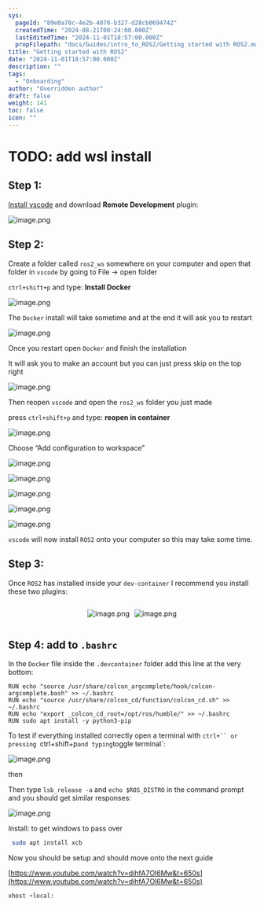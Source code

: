 ```yaml
---
sys:
  pageId: "89e0a78c-4e2b-4070-b327-d28cb0694742"
  createdTime: "2024-08-21T00:24:00.000Z"
  lastEditedTime: "2024-11-01T18:57:00.000Z"
  propFilepath: "docs/Guides/intro_to_ROS2/Getting started with ROS2.md"
title: "Getting started with ROS2"
date: "2024-11-01T18:57:00.000Z"
description: ""
tags:
  - "Onboarding"
author: "Overridden author"
draft: false
weight: 141
toc: false
icon: ""
---
```


# TODO: add wsl install

## Step 1:

[Install vscode](https://code.visualstudio.com/download) and download **Remote Development** plugin:

![image.png](https://prod-files-secure.s3.us-west-2.amazonaws.com/d518164a-d88e-44d1-a4ee-3adb3bd8bce0/efb52993-1881-4a40-b95e-6f020334f022/image.png?X-Amz-Algorithm=AWS4-HMAC-SHA256&X-Amz-Content-Sha256=UNSIGNED-PAYLOAD&X-Amz-Credential=ASIAZI2LB4663J3LFQEJ%2F20250324%2Fus-west-2%2Fs3%2Faws4_request&X-Amz-Date=20250324T100929Z&X-Amz-Expires=3600&X-Amz-Security-Token=IQoJb3JpZ2luX2VjEJH%2F%2F%2F%2F%2F%2F%2F%2F%2F%2FwEaCXVzLXdlc3QtMiJHMEUCIQC8y527jy0%2BauePZutqwt%2BJKnAHg5HUhNnQeP8%2B5QOnAQIgXdIgy7z0v%2Bp1FrBPLzdE62Xb3Q5ZUJc860HaaOAR5y8qiAQI6v%2F%2F%2F%2F%2F%2F%2F%2F%2F%2FARAAGgw2Mzc0MjMxODM4MDUiDDu1G%2B1TpvZZzoI8yircAxYc2OFP4aNkHo3Mnyg4mXYtXFhI%2BflXCpM2TfYy06L1ZQ826WQ6gMscwvKAY%2BPRQG3ZHD8l9eALpbP0fuilIItJ3bYJJkcrvvnL%2BZLInWhYa%2FIigC2JCtPUAmbbcZ2PMHJ5J0Cgl8V0la6OFbre6MlpQaZsae3AngzbPmOqM%2FBQ1hrr1IS1VWw2IQ7NR7cNVd36x2vKVw0c06o5nthfhPYd2XfS2lTmBlJ5TAbthyoxHl%2BVuBw57VaLfhECQD4GbTm%2B7CxDn%2BrLHvl5wftPzs%2BBIMMX%2FLBNSZPxbKG%2BB1lDsqYR9FI9mBGtKjQOWmCISDw2VLoVf4l%2Fv%2FkfZJ80NlQrvrrB7Kt9l39ifLnBRnRMTmluwKb2MMyaYI0T3BuBTaZ%2F2XkLqVVP4CZixsOE6FpwfksPezNED4xcwe1KiGfO1usvSMgke06AfZ2KyHzM96MhA1ngbJYyW1vwPqulwZralBwJacO1K%2BV90wU7%2FoOcEmrcKbhiBltRPU3yPf5I0aH00yFHs2rff2HEyypek2POP49HU0%2FZoVSsoG8SOFLZnaN0zjXn8de%2FyWYDSyzr8fk%2BoJetp8cwck7EtyIWdB83zr%2Bmd6Fv0OBn6KgICpp2iYnZgHJIYXE1yLmBMKnEhL8GOqUBxt5dA93CnzPe6xi7gRrdR8OBdzlQrs8rw6gsFY8sGW7NNdloJnDBxp4g3MVspkAway2mvszbUVkqaxy8%2BmvmreaeTr8o508Alo7Zcy63ADI3ln9tGRawEsN9xnUzyJeAE3LOL2SwyBKy3hWwp%2FJh7lQ4p8QH4CICZFgFX6SvKuJEEB7GNblXS9%2FV7aaxk4hLeMk9LePIbV3%2BK9DKVdTrCPmQBHRn&X-Amz-Signature=29306cf7dc79bcc412ff278d3fdcc0cb6c7ba976286807b7ab3fba1869d74981&X-Amz-SignedHeaders=host&x-id=GetObject)

## Step 2:

Create a folder called `ros2_ws` somewhere on your computer and open that folder in `vscode` by going to File → open folder 

`ctrl+shift+p` and type: **Install Docker**

![image.png](https://prod-files-secure.s3.us-west-2.amazonaws.com/d518164a-d88e-44d1-a4ee-3adb3bd8bce0/2269dc0e-1cd5-47ff-bceb-c04ad9b2eab0/image.png?X-Amz-Algorithm=AWS4-HMAC-SHA256&X-Amz-Content-Sha256=UNSIGNED-PAYLOAD&X-Amz-Credential=ASIAZI2LB4663J3LFQEJ%2F20250324%2Fus-west-2%2Fs3%2Faws4_request&X-Amz-Date=20250324T100929Z&X-Amz-Expires=3600&X-Amz-Security-Token=IQoJb3JpZ2luX2VjEJH%2F%2F%2F%2F%2F%2F%2F%2F%2F%2FwEaCXVzLXdlc3QtMiJHMEUCIQC8y527jy0%2BauePZutqwt%2BJKnAHg5HUhNnQeP8%2B5QOnAQIgXdIgy7z0v%2Bp1FrBPLzdE62Xb3Q5ZUJc860HaaOAR5y8qiAQI6v%2F%2F%2F%2F%2F%2F%2F%2F%2F%2FARAAGgw2Mzc0MjMxODM4MDUiDDu1G%2B1TpvZZzoI8yircAxYc2OFP4aNkHo3Mnyg4mXYtXFhI%2BflXCpM2TfYy06L1ZQ826WQ6gMscwvKAY%2BPRQG3ZHD8l9eALpbP0fuilIItJ3bYJJkcrvvnL%2BZLInWhYa%2FIigC2JCtPUAmbbcZ2PMHJ5J0Cgl8V0la6OFbre6MlpQaZsae3AngzbPmOqM%2FBQ1hrr1IS1VWw2IQ7NR7cNVd36x2vKVw0c06o5nthfhPYd2XfS2lTmBlJ5TAbthyoxHl%2BVuBw57VaLfhECQD4GbTm%2B7CxDn%2BrLHvl5wftPzs%2BBIMMX%2FLBNSZPxbKG%2BB1lDsqYR9FI9mBGtKjQOWmCISDw2VLoVf4l%2Fv%2FkfZJ80NlQrvrrB7Kt9l39ifLnBRnRMTmluwKb2MMyaYI0T3BuBTaZ%2F2XkLqVVP4CZixsOE6FpwfksPezNED4xcwe1KiGfO1usvSMgke06AfZ2KyHzM96MhA1ngbJYyW1vwPqulwZralBwJacO1K%2BV90wU7%2FoOcEmrcKbhiBltRPU3yPf5I0aH00yFHs2rff2HEyypek2POP49HU0%2FZoVSsoG8SOFLZnaN0zjXn8de%2FyWYDSyzr8fk%2BoJetp8cwck7EtyIWdB83zr%2Bmd6Fv0OBn6KgICpp2iYnZgHJIYXE1yLmBMKnEhL8GOqUBxt5dA93CnzPe6xi7gRrdR8OBdzlQrs8rw6gsFY8sGW7NNdloJnDBxp4g3MVspkAway2mvszbUVkqaxy8%2BmvmreaeTr8o508Alo7Zcy63ADI3ln9tGRawEsN9xnUzyJeAE3LOL2SwyBKy3hWwp%2FJh7lQ4p8QH4CICZFgFX6SvKuJEEB7GNblXS9%2FV7aaxk4hLeMk9LePIbV3%2BK9DKVdTrCPmQBHRn&X-Amz-Signature=ac7a2bbb66fcb6a689b19c67633dfdbba1cfaad9bd34060343168c9b0eecedf9&X-Amz-SignedHeaders=host&x-id=GetObject)

The `Docker` install will take sometime and at the end it will ask you to restart

![image.png](https://prod-files-secure.s3.us-west-2.amazonaws.com/d518164a-d88e-44d1-a4ee-3adb3bd8bce0/ed233f78-be33-4b1f-b89c-9c346c0e961e/image.png?X-Amz-Algorithm=AWS4-HMAC-SHA256&X-Amz-Content-Sha256=UNSIGNED-PAYLOAD&X-Amz-Credential=ASIAZI2LB4663J3LFQEJ%2F20250324%2Fus-west-2%2Fs3%2Faws4_request&X-Amz-Date=20250324T100929Z&X-Amz-Expires=3600&X-Amz-Security-Token=IQoJb3JpZ2luX2VjEJH%2F%2F%2F%2F%2F%2F%2F%2F%2F%2FwEaCXVzLXdlc3QtMiJHMEUCIQC8y527jy0%2BauePZutqwt%2BJKnAHg5HUhNnQeP8%2B5QOnAQIgXdIgy7z0v%2Bp1FrBPLzdE62Xb3Q5ZUJc860HaaOAR5y8qiAQI6v%2F%2F%2F%2F%2F%2F%2F%2F%2F%2FARAAGgw2Mzc0MjMxODM4MDUiDDu1G%2B1TpvZZzoI8yircAxYc2OFP4aNkHo3Mnyg4mXYtXFhI%2BflXCpM2TfYy06L1ZQ826WQ6gMscwvKAY%2BPRQG3ZHD8l9eALpbP0fuilIItJ3bYJJkcrvvnL%2BZLInWhYa%2FIigC2JCtPUAmbbcZ2PMHJ5J0Cgl8V0la6OFbre6MlpQaZsae3AngzbPmOqM%2FBQ1hrr1IS1VWw2IQ7NR7cNVd36x2vKVw0c06o5nthfhPYd2XfS2lTmBlJ5TAbthyoxHl%2BVuBw57VaLfhECQD4GbTm%2B7CxDn%2BrLHvl5wftPzs%2BBIMMX%2FLBNSZPxbKG%2BB1lDsqYR9FI9mBGtKjQOWmCISDw2VLoVf4l%2Fv%2FkfZJ80NlQrvrrB7Kt9l39ifLnBRnRMTmluwKb2MMyaYI0T3BuBTaZ%2F2XkLqVVP4CZixsOE6FpwfksPezNED4xcwe1KiGfO1usvSMgke06AfZ2KyHzM96MhA1ngbJYyW1vwPqulwZralBwJacO1K%2BV90wU7%2FoOcEmrcKbhiBltRPU3yPf5I0aH00yFHs2rff2HEyypek2POP49HU0%2FZoVSsoG8SOFLZnaN0zjXn8de%2FyWYDSyzr8fk%2BoJetp8cwck7EtyIWdB83zr%2Bmd6Fv0OBn6KgICpp2iYnZgHJIYXE1yLmBMKnEhL8GOqUBxt5dA93CnzPe6xi7gRrdR8OBdzlQrs8rw6gsFY8sGW7NNdloJnDBxp4g3MVspkAway2mvszbUVkqaxy8%2BmvmreaeTr8o508Alo7Zcy63ADI3ln9tGRawEsN9xnUzyJeAE3LOL2SwyBKy3hWwp%2FJh7lQ4p8QH4CICZFgFX6SvKuJEEB7GNblXS9%2FV7aaxk4hLeMk9LePIbV3%2BK9DKVdTrCPmQBHRn&X-Amz-Signature=580f2d2544ab4ca8d1076d16acbcb0982862c5c0a2d64280831274e7f23946ca&X-Amz-SignedHeaders=host&x-id=GetObject)

Once you restart open `Docker` and finish the installation

It will ask you to make an account but you can just press skip on the top right

![image.png](https://prod-files-secure.s3.us-west-2.amazonaws.com/d518164a-d88e-44d1-a4ee-3adb3bd8bce0/21010ad9-1659-4fd9-9f59-9932a09b2a3d/image.png?X-Amz-Algorithm=AWS4-HMAC-SHA256&X-Amz-Content-Sha256=UNSIGNED-PAYLOAD&X-Amz-Credential=ASIAZI2LB4663J3LFQEJ%2F20250324%2Fus-west-2%2Fs3%2Faws4_request&X-Amz-Date=20250324T100929Z&X-Amz-Expires=3600&X-Amz-Security-Token=IQoJb3JpZ2luX2VjEJH%2F%2F%2F%2F%2F%2F%2F%2F%2F%2FwEaCXVzLXdlc3QtMiJHMEUCIQC8y527jy0%2BauePZutqwt%2BJKnAHg5HUhNnQeP8%2B5QOnAQIgXdIgy7z0v%2Bp1FrBPLzdE62Xb3Q5ZUJc860HaaOAR5y8qiAQI6v%2F%2F%2F%2F%2F%2F%2F%2F%2F%2FARAAGgw2Mzc0MjMxODM4MDUiDDu1G%2B1TpvZZzoI8yircAxYc2OFP4aNkHo3Mnyg4mXYtXFhI%2BflXCpM2TfYy06L1ZQ826WQ6gMscwvKAY%2BPRQG3ZHD8l9eALpbP0fuilIItJ3bYJJkcrvvnL%2BZLInWhYa%2FIigC2JCtPUAmbbcZ2PMHJ5J0Cgl8V0la6OFbre6MlpQaZsae3AngzbPmOqM%2FBQ1hrr1IS1VWw2IQ7NR7cNVd36x2vKVw0c06o5nthfhPYd2XfS2lTmBlJ5TAbthyoxHl%2BVuBw57VaLfhECQD4GbTm%2B7CxDn%2BrLHvl5wftPzs%2BBIMMX%2FLBNSZPxbKG%2BB1lDsqYR9FI9mBGtKjQOWmCISDw2VLoVf4l%2Fv%2FkfZJ80NlQrvrrB7Kt9l39ifLnBRnRMTmluwKb2MMyaYI0T3BuBTaZ%2F2XkLqVVP4CZixsOE6FpwfksPezNED4xcwe1KiGfO1usvSMgke06AfZ2KyHzM96MhA1ngbJYyW1vwPqulwZralBwJacO1K%2BV90wU7%2FoOcEmrcKbhiBltRPU3yPf5I0aH00yFHs2rff2HEyypek2POP49HU0%2FZoVSsoG8SOFLZnaN0zjXn8de%2FyWYDSyzr8fk%2BoJetp8cwck7EtyIWdB83zr%2Bmd6Fv0OBn6KgICpp2iYnZgHJIYXE1yLmBMKnEhL8GOqUBxt5dA93CnzPe6xi7gRrdR8OBdzlQrs8rw6gsFY8sGW7NNdloJnDBxp4g3MVspkAway2mvszbUVkqaxy8%2BmvmreaeTr8o508Alo7Zcy63ADI3ln9tGRawEsN9xnUzyJeAE3LOL2SwyBKy3hWwp%2FJh7lQ4p8QH4CICZFgFX6SvKuJEEB7GNblXS9%2FV7aaxk4hLeMk9LePIbV3%2BK9DKVdTrCPmQBHRn&X-Amz-Signature=1068d612d0ef442656ca181eb120183469a785f37f766f4792589f6a7b784bc4&X-Amz-SignedHeaders=host&x-id=GetObject)

Then reopen `vscode` and open the `ros2_ws` folder you just made

press `ctrl+shift+p` and type: **reopen in container**

![image.png](https://prod-files-secure.s3.us-west-2.amazonaws.com/d518164a-d88e-44d1-a4ee-3adb3bd8bce0/4e93b8c2-41ad-488c-8095-c74205196118/image.png?X-Amz-Algorithm=AWS4-HMAC-SHA256&X-Amz-Content-Sha256=UNSIGNED-PAYLOAD&X-Amz-Credential=ASIAZI2LB4663J3LFQEJ%2F20250324%2Fus-west-2%2Fs3%2Faws4_request&X-Amz-Date=20250324T100929Z&X-Amz-Expires=3600&X-Amz-Security-Token=IQoJb3JpZ2luX2VjEJH%2F%2F%2F%2F%2F%2F%2F%2F%2F%2FwEaCXVzLXdlc3QtMiJHMEUCIQC8y527jy0%2BauePZutqwt%2BJKnAHg5HUhNnQeP8%2B5QOnAQIgXdIgy7z0v%2Bp1FrBPLzdE62Xb3Q5ZUJc860HaaOAR5y8qiAQI6v%2F%2F%2F%2F%2F%2F%2F%2F%2F%2FARAAGgw2Mzc0MjMxODM4MDUiDDu1G%2B1TpvZZzoI8yircAxYc2OFP4aNkHo3Mnyg4mXYtXFhI%2BflXCpM2TfYy06L1ZQ826WQ6gMscwvKAY%2BPRQG3ZHD8l9eALpbP0fuilIItJ3bYJJkcrvvnL%2BZLInWhYa%2FIigC2JCtPUAmbbcZ2PMHJ5J0Cgl8V0la6OFbre6MlpQaZsae3AngzbPmOqM%2FBQ1hrr1IS1VWw2IQ7NR7cNVd36x2vKVw0c06o5nthfhPYd2XfS2lTmBlJ5TAbthyoxHl%2BVuBw57VaLfhECQD4GbTm%2B7CxDn%2BrLHvl5wftPzs%2BBIMMX%2FLBNSZPxbKG%2BB1lDsqYR9FI9mBGtKjQOWmCISDw2VLoVf4l%2Fv%2FkfZJ80NlQrvrrB7Kt9l39ifLnBRnRMTmluwKb2MMyaYI0T3BuBTaZ%2F2XkLqVVP4CZixsOE6FpwfksPezNED4xcwe1KiGfO1usvSMgke06AfZ2KyHzM96MhA1ngbJYyW1vwPqulwZralBwJacO1K%2BV90wU7%2FoOcEmrcKbhiBltRPU3yPf5I0aH00yFHs2rff2HEyypek2POP49HU0%2FZoVSsoG8SOFLZnaN0zjXn8de%2FyWYDSyzr8fk%2BoJetp8cwck7EtyIWdB83zr%2Bmd6Fv0OBn6KgICpp2iYnZgHJIYXE1yLmBMKnEhL8GOqUBxt5dA93CnzPe6xi7gRrdR8OBdzlQrs8rw6gsFY8sGW7NNdloJnDBxp4g3MVspkAway2mvszbUVkqaxy8%2BmvmreaeTr8o508Alo7Zcy63ADI3ln9tGRawEsN9xnUzyJeAE3LOL2SwyBKy3hWwp%2FJh7lQ4p8QH4CICZFgFX6SvKuJEEB7GNblXS9%2FV7aaxk4hLeMk9LePIbV3%2BK9DKVdTrCPmQBHRn&X-Amz-Signature=7a24ea559b742e3597e2ff0768f7578e2a1e8564bd123907bd0ed1650c6f69aa&X-Amz-SignedHeaders=host&x-id=GetObject)

Choose “Add configuration to workspace”

![image.png](https://prod-files-secure.s3.us-west-2.amazonaws.com/d518164a-d88e-44d1-a4ee-3adb3bd8bce0/9560b282-5060-4989-ba37-97e7b2c22476/image.png?X-Amz-Algorithm=AWS4-HMAC-SHA256&X-Amz-Content-Sha256=UNSIGNED-PAYLOAD&X-Amz-Credential=ASIAZI2LB4663J3LFQEJ%2F20250324%2Fus-west-2%2Fs3%2Faws4_request&X-Amz-Date=20250324T100929Z&X-Amz-Expires=3600&X-Amz-Security-Token=IQoJb3JpZ2luX2VjEJH%2F%2F%2F%2F%2F%2F%2F%2F%2F%2FwEaCXVzLXdlc3QtMiJHMEUCIQC8y527jy0%2BauePZutqwt%2BJKnAHg5HUhNnQeP8%2B5QOnAQIgXdIgy7z0v%2Bp1FrBPLzdE62Xb3Q5ZUJc860HaaOAR5y8qiAQI6v%2F%2F%2F%2F%2F%2F%2F%2F%2F%2FARAAGgw2Mzc0MjMxODM4MDUiDDu1G%2B1TpvZZzoI8yircAxYc2OFP4aNkHo3Mnyg4mXYtXFhI%2BflXCpM2TfYy06L1ZQ826WQ6gMscwvKAY%2BPRQG3ZHD8l9eALpbP0fuilIItJ3bYJJkcrvvnL%2BZLInWhYa%2FIigC2JCtPUAmbbcZ2PMHJ5J0Cgl8V0la6OFbre6MlpQaZsae3AngzbPmOqM%2FBQ1hrr1IS1VWw2IQ7NR7cNVd36x2vKVw0c06o5nthfhPYd2XfS2lTmBlJ5TAbthyoxHl%2BVuBw57VaLfhECQD4GbTm%2B7CxDn%2BrLHvl5wftPzs%2BBIMMX%2FLBNSZPxbKG%2BB1lDsqYR9FI9mBGtKjQOWmCISDw2VLoVf4l%2Fv%2FkfZJ80NlQrvrrB7Kt9l39ifLnBRnRMTmluwKb2MMyaYI0T3BuBTaZ%2F2XkLqVVP4CZixsOE6FpwfksPezNED4xcwe1KiGfO1usvSMgke06AfZ2KyHzM96MhA1ngbJYyW1vwPqulwZralBwJacO1K%2BV90wU7%2FoOcEmrcKbhiBltRPU3yPf5I0aH00yFHs2rff2HEyypek2POP49HU0%2FZoVSsoG8SOFLZnaN0zjXn8de%2FyWYDSyzr8fk%2BoJetp8cwck7EtyIWdB83zr%2Bmd6Fv0OBn6KgICpp2iYnZgHJIYXE1yLmBMKnEhL8GOqUBxt5dA93CnzPe6xi7gRrdR8OBdzlQrs8rw6gsFY8sGW7NNdloJnDBxp4g3MVspkAway2mvszbUVkqaxy8%2BmvmreaeTr8o508Alo7Zcy63ADI3ln9tGRawEsN9xnUzyJeAE3LOL2SwyBKy3hWwp%2FJh7lQ4p8QH4CICZFgFX6SvKuJEEB7GNblXS9%2FV7aaxk4hLeMk9LePIbV3%2BK9DKVdTrCPmQBHRn&X-Amz-Signature=e4bb0b11baecc8feb30c723d8d7cf7c4f6487a0df86b1eff92e77ff6909a65e8&X-Amz-SignedHeaders=host&x-id=GetObject)

![image.png](https://prod-files-secure.s3.us-west-2.amazonaws.com/d518164a-d88e-44d1-a4ee-3adb3bd8bce0/2ee63f81-886b-48e8-a553-dc6e5eac99e4/image.png?X-Amz-Algorithm=AWS4-HMAC-SHA256&X-Amz-Content-Sha256=UNSIGNED-PAYLOAD&X-Amz-Credential=ASIAZI2LB4663J3LFQEJ%2F20250324%2Fus-west-2%2Fs3%2Faws4_request&X-Amz-Date=20250324T100929Z&X-Amz-Expires=3600&X-Amz-Security-Token=IQoJb3JpZ2luX2VjEJH%2F%2F%2F%2F%2F%2F%2F%2F%2F%2FwEaCXVzLXdlc3QtMiJHMEUCIQC8y527jy0%2BauePZutqwt%2BJKnAHg5HUhNnQeP8%2B5QOnAQIgXdIgy7z0v%2Bp1FrBPLzdE62Xb3Q5ZUJc860HaaOAR5y8qiAQI6v%2F%2F%2F%2F%2F%2F%2F%2F%2F%2FARAAGgw2Mzc0MjMxODM4MDUiDDu1G%2B1TpvZZzoI8yircAxYc2OFP4aNkHo3Mnyg4mXYtXFhI%2BflXCpM2TfYy06L1ZQ826WQ6gMscwvKAY%2BPRQG3ZHD8l9eALpbP0fuilIItJ3bYJJkcrvvnL%2BZLInWhYa%2FIigC2JCtPUAmbbcZ2PMHJ5J0Cgl8V0la6OFbre6MlpQaZsae3AngzbPmOqM%2FBQ1hrr1IS1VWw2IQ7NR7cNVd36x2vKVw0c06o5nthfhPYd2XfS2lTmBlJ5TAbthyoxHl%2BVuBw57VaLfhECQD4GbTm%2B7CxDn%2BrLHvl5wftPzs%2BBIMMX%2FLBNSZPxbKG%2BB1lDsqYR9FI9mBGtKjQOWmCISDw2VLoVf4l%2Fv%2FkfZJ80NlQrvrrB7Kt9l39ifLnBRnRMTmluwKb2MMyaYI0T3BuBTaZ%2F2XkLqVVP4CZixsOE6FpwfksPezNED4xcwe1KiGfO1usvSMgke06AfZ2KyHzM96MhA1ngbJYyW1vwPqulwZralBwJacO1K%2BV90wU7%2FoOcEmrcKbhiBltRPU3yPf5I0aH00yFHs2rff2HEyypek2POP49HU0%2FZoVSsoG8SOFLZnaN0zjXn8de%2FyWYDSyzr8fk%2BoJetp8cwck7EtyIWdB83zr%2Bmd6Fv0OBn6KgICpp2iYnZgHJIYXE1yLmBMKnEhL8GOqUBxt5dA93CnzPe6xi7gRrdR8OBdzlQrs8rw6gsFY8sGW7NNdloJnDBxp4g3MVspkAway2mvszbUVkqaxy8%2BmvmreaeTr8o508Alo7Zcy63ADI3ln9tGRawEsN9xnUzyJeAE3LOL2SwyBKy3hWwp%2FJh7lQ4p8QH4CICZFgFX6SvKuJEEB7GNblXS9%2FV7aaxk4hLeMk9LePIbV3%2BK9DKVdTrCPmQBHRn&X-Amz-Signature=8953bb5b7e99ee5040a29e9ff48295889accd30219c1442fb08efd90cb340a00&X-Amz-SignedHeaders=host&x-id=GetObject)

![image.png](https://prod-files-secure.s3.us-west-2.amazonaws.com/d518164a-d88e-44d1-a4ee-3adb3bd8bce0/ae1580b2-b048-407e-aed9-b584224a7a04/image.png?X-Amz-Algorithm=AWS4-HMAC-SHA256&X-Amz-Content-Sha256=UNSIGNED-PAYLOAD&X-Amz-Credential=ASIAZI2LB4663J3LFQEJ%2F20250324%2Fus-west-2%2Fs3%2Faws4_request&X-Amz-Date=20250324T100929Z&X-Amz-Expires=3600&X-Amz-Security-Token=IQoJb3JpZ2luX2VjEJH%2F%2F%2F%2F%2F%2F%2F%2F%2F%2FwEaCXVzLXdlc3QtMiJHMEUCIQC8y527jy0%2BauePZutqwt%2BJKnAHg5HUhNnQeP8%2B5QOnAQIgXdIgy7z0v%2Bp1FrBPLzdE62Xb3Q5ZUJc860HaaOAR5y8qiAQI6v%2F%2F%2F%2F%2F%2F%2F%2F%2F%2FARAAGgw2Mzc0MjMxODM4MDUiDDu1G%2B1TpvZZzoI8yircAxYc2OFP4aNkHo3Mnyg4mXYtXFhI%2BflXCpM2TfYy06L1ZQ826WQ6gMscwvKAY%2BPRQG3ZHD8l9eALpbP0fuilIItJ3bYJJkcrvvnL%2BZLInWhYa%2FIigC2JCtPUAmbbcZ2PMHJ5J0Cgl8V0la6OFbre6MlpQaZsae3AngzbPmOqM%2FBQ1hrr1IS1VWw2IQ7NR7cNVd36x2vKVw0c06o5nthfhPYd2XfS2lTmBlJ5TAbthyoxHl%2BVuBw57VaLfhECQD4GbTm%2B7CxDn%2BrLHvl5wftPzs%2BBIMMX%2FLBNSZPxbKG%2BB1lDsqYR9FI9mBGtKjQOWmCISDw2VLoVf4l%2Fv%2FkfZJ80NlQrvrrB7Kt9l39ifLnBRnRMTmluwKb2MMyaYI0T3BuBTaZ%2F2XkLqVVP4CZixsOE6FpwfksPezNED4xcwe1KiGfO1usvSMgke06AfZ2KyHzM96MhA1ngbJYyW1vwPqulwZralBwJacO1K%2BV90wU7%2FoOcEmrcKbhiBltRPU3yPf5I0aH00yFHs2rff2HEyypek2POP49HU0%2FZoVSsoG8SOFLZnaN0zjXn8de%2FyWYDSyzr8fk%2BoJetp8cwck7EtyIWdB83zr%2Bmd6Fv0OBn6KgICpp2iYnZgHJIYXE1yLmBMKnEhL8GOqUBxt5dA93CnzPe6xi7gRrdR8OBdzlQrs8rw6gsFY8sGW7NNdloJnDBxp4g3MVspkAway2mvszbUVkqaxy8%2BmvmreaeTr8o508Alo7Zcy63ADI3ln9tGRawEsN9xnUzyJeAE3LOL2SwyBKy3hWwp%2FJh7lQ4p8QH4CICZFgFX6SvKuJEEB7GNblXS9%2FV7aaxk4hLeMk9LePIbV3%2BK9DKVdTrCPmQBHRn&X-Amz-Signature=c680ddf55c0027a088ae8a8373b0a00eb481b066a7b7b1729f8d973ffa0b267d&X-Amz-SignedHeaders=host&x-id=GetObject)

![image.png](https://prod-files-secure.s3.us-west-2.amazonaws.com/d518164a-d88e-44d1-a4ee-3adb3bd8bce0/53255b28-f75e-430f-b9e3-c0ac8577e42b/image.png?X-Amz-Algorithm=AWS4-HMAC-SHA256&X-Amz-Content-Sha256=UNSIGNED-PAYLOAD&X-Amz-Credential=ASIAZI2LB4663J3LFQEJ%2F20250324%2Fus-west-2%2Fs3%2Faws4_request&X-Amz-Date=20250324T100929Z&X-Amz-Expires=3600&X-Amz-Security-Token=IQoJb3JpZ2luX2VjEJH%2F%2F%2F%2F%2F%2F%2F%2F%2F%2FwEaCXVzLXdlc3QtMiJHMEUCIQC8y527jy0%2BauePZutqwt%2BJKnAHg5HUhNnQeP8%2B5QOnAQIgXdIgy7z0v%2Bp1FrBPLzdE62Xb3Q5ZUJc860HaaOAR5y8qiAQI6v%2F%2F%2F%2F%2F%2F%2F%2F%2F%2FARAAGgw2Mzc0MjMxODM4MDUiDDu1G%2B1TpvZZzoI8yircAxYc2OFP4aNkHo3Mnyg4mXYtXFhI%2BflXCpM2TfYy06L1ZQ826WQ6gMscwvKAY%2BPRQG3ZHD8l9eALpbP0fuilIItJ3bYJJkcrvvnL%2BZLInWhYa%2FIigC2JCtPUAmbbcZ2PMHJ5J0Cgl8V0la6OFbre6MlpQaZsae3AngzbPmOqM%2FBQ1hrr1IS1VWw2IQ7NR7cNVd36x2vKVw0c06o5nthfhPYd2XfS2lTmBlJ5TAbthyoxHl%2BVuBw57VaLfhECQD4GbTm%2B7CxDn%2BrLHvl5wftPzs%2BBIMMX%2FLBNSZPxbKG%2BB1lDsqYR9FI9mBGtKjQOWmCISDw2VLoVf4l%2Fv%2FkfZJ80NlQrvrrB7Kt9l39ifLnBRnRMTmluwKb2MMyaYI0T3BuBTaZ%2F2XkLqVVP4CZixsOE6FpwfksPezNED4xcwe1KiGfO1usvSMgke06AfZ2KyHzM96MhA1ngbJYyW1vwPqulwZralBwJacO1K%2BV90wU7%2FoOcEmrcKbhiBltRPU3yPf5I0aH00yFHs2rff2HEyypek2POP49HU0%2FZoVSsoG8SOFLZnaN0zjXn8de%2FyWYDSyzr8fk%2BoJetp8cwck7EtyIWdB83zr%2Bmd6Fv0OBn6KgICpp2iYnZgHJIYXE1yLmBMKnEhL8GOqUBxt5dA93CnzPe6xi7gRrdR8OBdzlQrs8rw6gsFY8sGW7NNdloJnDBxp4g3MVspkAway2mvszbUVkqaxy8%2BmvmreaeTr8o508Alo7Zcy63ADI3ln9tGRawEsN9xnUzyJeAE3LOL2SwyBKy3hWwp%2FJh7lQ4p8QH4CICZFgFX6SvKuJEEB7GNblXS9%2FV7aaxk4hLeMk9LePIbV3%2BK9DKVdTrCPmQBHRn&X-Amz-Signature=4ce351aa7f824026999c86441cae80298b024e65bcce6c5448d5d93b544c529e&X-Amz-SignedHeaders=host&x-id=GetObject)

![image.png](https://prod-files-secure.s3.us-west-2.amazonaws.com/d518164a-d88e-44d1-a4ee-3adb3bd8bce0/7c562767-5af9-4ffb-97d1-327bcdf4ee00/image.png?X-Amz-Algorithm=AWS4-HMAC-SHA256&X-Amz-Content-Sha256=UNSIGNED-PAYLOAD&X-Amz-Credential=ASIAZI2LB4663J3LFQEJ%2F20250324%2Fus-west-2%2Fs3%2Faws4_request&X-Amz-Date=20250324T100929Z&X-Amz-Expires=3600&X-Amz-Security-Token=IQoJb3JpZ2luX2VjEJH%2F%2F%2F%2F%2F%2F%2F%2F%2F%2FwEaCXVzLXdlc3QtMiJHMEUCIQC8y527jy0%2BauePZutqwt%2BJKnAHg5HUhNnQeP8%2B5QOnAQIgXdIgy7z0v%2Bp1FrBPLzdE62Xb3Q5ZUJc860HaaOAR5y8qiAQI6v%2F%2F%2F%2F%2F%2F%2F%2F%2F%2FARAAGgw2Mzc0MjMxODM4MDUiDDu1G%2B1TpvZZzoI8yircAxYc2OFP4aNkHo3Mnyg4mXYtXFhI%2BflXCpM2TfYy06L1ZQ826WQ6gMscwvKAY%2BPRQG3ZHD8l9eALpbP0fuilIItJ3bYJJkcrvvnL%2BZLInWhYa%2FIigC2JCtPUAmbbcZ2PMHJ5J0Cgl8V0la6OFbre6MlpQaZsae3AngzbPmOqM%2FBQ1hrr1IS1VWw2IQ7NR7cNVd36x2vKVw0c06o5nthfhPYd2XfS2lTmBlJ5TAbthyoxHl%2BVuBw57VaLfhECQD4GbTm%2B7CxDn%2BrLHvl5wftPzs%2BBIMMX%2FLBNSZPxbKG%2BB1lDsqYR9FI9mBGtKjQOWmCISDw2VLoVf4l%2Fv%2FkfZJ80NlQrvrrB7Kt9l39ifLnBRnRMTmluwKb2MMyaYI0T3BuBTaZ%2F2XkLqVVP4CZixsOE6FpwfksPezNED4xcwe1KiGfO1usvSMgke06AfZ2KyHzM96MhA1ngbJYyW1vwPqulwZralBwJacO1K%2BV90wU7%2FoOcEmrcKbhiBltRPU3yPf5I0aH00yFHs2rff2HEyypek2POP49HU0%2FZoVSsoG8SOFLZnaN0zjXn8de%2FyWYDSyzr8fk%2BoJetp8cwck7EtyIWdB83zr%2Bmd6Fv0OBn6KgICpp2iYnZgHJIYXE1yLmBMKnEhL8GOqUBxt5dA93CnzPe6xi7gRrdR8OBdzlQrs8rw6gsFY8sGW7NNdloJnDBxp4g3MVspkAway2mvszbUVkqaxy8%2BmvmreaeTr8o508Alo7Zcy63ADI3ln9tGRawEsN9xnUzyJeAE3LOL2SwyBKy3hWwp%2FJh7lQ4p8QH4CICZFgFX6SvKuJEEB7GNblXS9%2FV7aaxk4hLeMk9LePIbV3%2BK9DKVdTrCPmQBHRn&X-Amz-Signature=566da8d80a27350cc81237aaa1a647e29ec2a5a4169059306e6f6e93e5a85377&X-Amz-SignedHeaders=host&x-id=GetObject)

`vscode` will now install `ROS2` onto your computer so this may take some time.

## Step 3:

Once `ROS2` has installed inside your `dev-container` I recommend you install these two plugins:

<div style="display: flex;flex-direction: row; column-gap:10px; max-width: 630px;justify-content: center;">
<div>

![image.png](https://prod-files-secure.s3.us-west-2.amazonaws.com/d518164a-d88e-44d1-a4ee-3adb3bd8bce0/3fc3d550-5a54-4ba1-ba6b-faa01cdb7369/image.png?X-Amz-Algorithm=AWS4-HMAC-SHA256&X-Amz-Content-Sha256=UNSIGNED-PAYLOAD&X-Amz-Credential=ASIAZI2LB466VWQX5J3L%2F20250324%2Fus-west-2%2Fs3%2Faws4_request&X-Amz-Date=20250324T100931Z&X-Amz-Expires=3600&X-Amz-Security-Token=IQoJb3JpZ2luX2VjEJH%2F%2F%2F%2F%2F%2F%2F%2F%2F%2FwEaCXVzLXdlc3QtMiJGMEQCIGuKhXJkMCQYtkUsbv0Z3wGgoLLGpe2AglLNlPdAw19pAiAQMLKs6GxBKwPXO7BxHSTGW1nen9nw%2BE1ODBBMM%2B0TMCqIBAjq%2F%2F%2F%2F%2F%2F%2F%2F%2F%2F8BEAAaDDYzNzQyMzE4MzgwNSIM5Suzsff6rr5GLRcAKtwDdK3qh%2FDPBrzeJ%2Ba7UoeJ5HJ03alhrHnSv5LMFtOWogBJfN%2FmweCL1HyEYZPacHmKU26JwlHM%2BkB%2FKJ1RQE8D3%2FMxIQ%2BER3aINqlRFismglYP0l96Jz9YgD3xxjgLVJQ37tOn%2Fmi40dQrpNxCjiL%2BfOhaKv%2BQa1mbftwUxux6pRPrr2M5m32ROO2vB4SSYdhcJO%2F6DQD43X12Ck9AF3ZFA1xbVBFdjz0R0RRaW9Yy564WpJvQ7NhO5S%2Fk6XH%2FrZgU0geMsy9%2BdX4EFokKsLMoZi6NmQpUMV60j3jY13WSO0%2BDbb029mIZz91XREn2sCwXD8hM7HXuDWNq5sfu54%2BrUjAVa9h1fWJGaU3laixzddozp3JKlfmyAQH930o2pOOV1MP832y5fyxMeob0yNnHPDsrSPkIz4v8VdaiU4TD3wIeQgLDzOl2kYt6HSPzcLhgHaMTTexBlYVI4CmEe%2BLQBMhtCpyWWTahHnSxHXDRwsDJmrDJgxfUwcr3hlWqfCMn1MjYEfgIakSvxGS%2FnEqy080OxNRgkUzfxARojEG2y6ZjskP6jNXj7OabqR6TYQcAjy80DGshQlT3zjIaK%2Bg94M8i%2B5TDyMhFB25YmZxLq%2BITWQUsYh1ekfDTeAEwysWEvwY6pgGFBkO756dMtfB%2F5vg3RH1tN44XIRZ4jcv5NetvSMrTihPR5odr7hgiwNkyO9YNEg7S7WKrcRI8XYEfiGDUya6zAsQQfA6FpuWu11Rc0FF%2FC92VqCR6pE2wHFoYSR7zCJ69%2FovlVtBp1Wx1b2ZGxYkuhLyQuJF4V7LSW058NgflmeFMSo6IUt%2BJMEoQjqznEqXTz4Q6G9O8oHlP6D4eeNjJEeN4CGPQ&X-Amz-Signature=265b557a0d0b49a42004b8f5b29b079f9572fb8925539b1afb38f3d05ae490ac&X-Amz-SignedHeaders=host&x-id=GetObject)

</div>
<div>

![image.png](https://prod-files-secure.s3.us-west-2.amazonaws.com/d518164a-d88e-44d1-a4ee-3adb3bd8bce0/d994cc66-13c2-4093-a5a3-f84cf4601a82/image.png?X-Amz-Algorithm=AWS4-HMAC-SHA256&X-Amz-Content-Sha256=UNSIGNED-PAYLOAD&X-Amz-Credential=ASIAZI2LB466TDIWFQVO%2F20250324%2Fus-west-2%2Fs3%2Faws4_request&X-Amz-Date=20250324T100931Z&X-Amz-Expires=3600&X-Amz-Security-Token=IQoJb3JpZ2luX2VjEJH%2F%2F%2F%2F%2F%2F%2F%2F%2F%2FwEaCXVzLXdlc3QtMiJIMEYCIQDD86jbJnAHi3IhKz0LJXjiok0dU0bBUOjBsfzyyvRUBQIhAIdSnrRSBSTeKGlGsvNws7jpQ55XncMF%2BrhcpMl%2Bgi%2BGKogECOr%2F%2F%2F%2F%2F%2F%2F%2F%2F%2FwEQABoMNjM3NDIzMTgzODA1IgxBIc%2Fg833kfKwW3FMq3AO6M0Y81yxnFT5w8QvJUkSzihf6aCHTbpCoSziOYJ%2FfN0VfNEccNnQ4S4z%2F3tNosqSKuddb87kEL%2BtvdH0WLtjMyvheJkdVGudsvjNP1EBNb9si66CCs%2Bh2jCNsPcyBADKkOKuyHbjT76Cgvd5%2BWgfV7L6tHs1HGyfZ5XcOMJK0Xw7bzoahl3WAVHsvHJ9YA%2FTVo6XEYX8fVN%2Bcdp4oa%2FeC8%2B1a3HHQNteVVQw%2Fnd3%2FyEyN6jcg%2F1MAmVOzVkYpyW99Y%2FFMtEuefkDrIBqVWd4ARCcsohQnjKlzWoz9rL63APCv1%2B0bTL0E6sKVri%2F5WcPOO2UKcIhJrEbHdymJBHx%2Fcbvk%2BSddfc10bzYP1IMLPxoAgOpIhb65ngBEhrkY%2FCf4xJNtUIjpQBsPkWY6Vd9tvw1%2F2YxlaKmEcccyzPPvWDhTDCgShjowtxXnA1lxFsi7ci9istrmRyGn0OY4E%2BWWwnq3kvrt0c49oK%2FdkASzn%2ByTLZh6ShyBiqupvhQ6v3lA4kk%2FZ29yAf35j5tL9%2FPtsvIeSscdnNsbavUWHG6ScHiN2YGeUPIVsKEVpI3pwU46OdwXH5p9W0k1YdMW8T7YQ03HgyMzQSgF9%2FOomALlwEsnWmYhmGaV%2FYdgxDC%2FxYS%2FBjqkAUN%2B3jhe67bjLgSeP%2FVomlKYkjoS6X4C7Ba0AMT4aFfZM4EHI0NVynEx96Z92M5suZGl4QWPOk6YaDx%2FBkcg%2FecaVZpyKOsUqyqrbMPy8apjWJ2yhwFNAq7uFr3cv9amFLG7LLPhmjhVLgYYBzwAtJnt7rl%2BBDJAHXPcBVHjjDySlfdn7lFL5PQitQfT2lsl42HmIAFvVLVnPS2Qrc%2B9bf8qf5sl&X-Amz-Signature=679f45d6e693478f183bc8ef8536e4508f1087de6172ae1164c5eace8cc02fd1&X-Amz-SignedHeaders=host&x-id=GetObject)

</div>
</div>

## Step 4: add to `.bashrc`

In the `Docker` file inside the `.devcontainer` folder add this line at the very bottom: 

```docker
RUN echo "source /usr/share/colcon_argcomplete/hook/colcon-argcomplete.bash" >> ~/.bashrc
RUN echo "source /usr/share/colcon_cd/function/colcon_cd.sh" >> ~/.bashrc
RUN echo "export _colcon_cd_root=/opt/ros/humble/" >> ~/.bashrc
RUN sudo apt install -y python3-pip 
```

To test if everything installed correctly open a terminal with `ctrl+`` or pressing `ctrl+shift+p` and typing `toggle terminal`:

![image.png](https://prod-files-secure.s3.us-west-2.amazonaws.com/d518164a-d88e-44d1-a4ee-3adb3bd8bce0/6a4943d8-b04e-4c02-9a58-775f3384d1a5/image.png?X-Amz-Algorithm=AWS4-HMAC-SHA256&X-Amz-Content-Sha256=UNSIGNED-PAYLOAD&X-Amz-Credential=ASIAZI2LB4663J3LFQEJ%2F20250324%2Fus-west-2%2Fs3%2Faws4_request&X-Amz-Date=20250324T100929Z&X-Amz-Expires=3600&X-Amz-Security-Token=IQoJb3JpZ2luX2VjEJH%2F%2F%2F%2F%2F%2F%2F%2F%2F%2FwEaCXVzLXdlc3QtMiJHMEUCIQC8y527jy0%2BauePZutqwt%2BJKnAHg5HUhNnQeP8%2B5QOnAQIgXdIgy7z0v%2Bp1FrBPLzdE62Xb3Q5ZUJc860HaaOAR5y8qiAQI6v%2F%2F%2F%2F%2F%2F%2F%2F%2F%2FARAAGgw2Mzc0MjMxODM4MDUiDDu1G%2B1TpvZZzoI8yircAxYc2OFP4aNkHo3Mnyg4mXYtXFhI%2BflXCpM2TfYy06L1ZQ826WQ6gMscwvKAY%2BPRQG3ZHD8l9eALpbP0fuilIItJ3bYJJkcrvvnL%2BZLInWhYa%2FIigC2JCtPUAmbbcZ2PMHJ5J0Cgl8V0la6OFbre6MlpQaZsae3AngzbPmOqM%2FBQ1hrr1IS1VWw2IQ7NR7cNVd36x2vKVw0c06o5nthfhPYd2XfS2lTmBlJ5TAbthyoxHl%2BVuBw57VaLfhECQD4GbTm%2B7CxDn%2BrLHvl5wftPzs%2BBIMMX%2FLBNSZPxbKG%2BB1lDsqYR9FI9mBGtKjQOWmCISDw2VLoVf4l%2Fv%2FkfZJ80NlQrvrrB7Kt9l39ifLnBRnRMTmluwKb2MMyaYI0T3BuBTaZ%2F2XkLqVVP4CZixsOE6FpwfksPezNED4xcwe1KiGfO1usvSMgke06AfZ2KyHzM96MhA1ngbJYyW1vwPqulwZralBwJacO1K%2BV90wU7%2FoOcEmrcKbhiBltRPU3yPf5I0aH00yFHs2rff2HEyypek2POP49HU0%2FZoVSsoG8SOFLZnaN0zjXn8de%2FyWYDSyzr8fk%2BoJetp8cwck7EtyIWdB83zr%2Bmd6Fv0OBn6KgICpp2iYnZgHJIYXE1yLmBMKnEhL8GOqUBxt5dA93CnzPe6xi7gRrdR8OBdzlQrs8rw6gsFY8sGW7NNdloJnDBxp4g3MVspkAway2mvszbUVkqaxy8%2BmvmreaeTr8o508Alo7Zcy63ADI3ln9tGRawEsN9xnUzyJeAE3LOL2SwyBKy3hWwp%2FJh7lQ4p8QH4CICZFgFX6SvKuJEEB7GNblXS9%2FV7aaxk4hLeMk9LePIbV3%2BK9DKVdTrCPmQBHRn&X-Amz-Signature=d9eb8d43d329d5bdf12600f73fc4bf7d8f8e2cb6e99f5e91e0be6616eb00e476&X-Amz-SignedHeaders=host&x-id=GetObject)

then 

Then type `lsb_release -a` and `echo $ROS_DISTRO` in the command prompt and you should get similar responses:

![image.png](https://prod-files-secure.s3.us-west-2.amazonaws.com/d518164a-d88e-44d1-a4ee-3adb3bd8bce0/3e635dec-a805-4e85-8b9e-d000e5b71a4e/image.png?X-Amz-Algorithm=AWS4-HMAC-SHA256&X-Amz-Content-Sha256=UNSIGNED-PAYLOAD&X-Amz-Credential=ASIAZI2LB4663J3LFQEJ%2F20250324%2Fus-west-2%2Fs3%2Faws4_request&X-Amz-Date=20250324T100929Z&X-Amz-Expires=3600&X-Amz-Security-Token=IQoJb3JpZ2luX2VjEJH%2F%2F%2F%2F%2F%2F%2F%2F%2F%2FwEaCXVzLXdlc3QtMiJHMEUCIQC8y527jy0%2BauePZutqwt%2BJKnAHg5HUhNnQeP8%2B5QOnAQIgXdIgy7z0v%2Bp1FrBPLzdE62Xb3Q5ZUJc860HaaOAR5y8qiAQI6v%2F%2F%2F%2F%2F%2F%2F%2F%2F%2FARAAGgw2Mzc0MjMxODM4MDUiDDu1G%2B1TpvZZzoI8yircAxYc2OFP4aNkHo3Mnyg4mXYtXFhI%2BflXCpM2TfYy06L1ZQ826WQ6gMscwvKAY%2BPRQG3ZHD8l9eALpbP0fuilIItJ3bYJJkcrvvnL%2BZLInWhYa%2FIigC2JCtPUAmbbcZ2PMHJ5J0Cgl8V0la6OFbre6MlpQaZsae3AngzbPmOqM%2FBQ1hrr1IS1VWw2IQ7NR7cNVd36x2vKVw0c06o5nthfhPYd2XfS2lTmBlJ5TAbthyoxHl%2BVuBw57VaLfhECQD4GbTm%2B7CxDn%2BrLHvl5wftPzs%2BBIMMX%2FLBNSZPxbKG%2BB1lDsqYR9FI9mBGtKjQOWmCISDw2VLoVf4l%2Fv%2FkfZJ80NlQrvrrB7Kt9l39ifLnBRnRMTmluwKb2MMyaYI0T3BuBTaZ%2F2XkLqVVP4CZixsOE6FpwfksPezNED4xcwe1KiGfO1usvSMgke06AfZ2KyHzM96MhA1ngbJYyW1vwPqulwZralBwJacO1K%2BV90wU7%2FoOcEmrcKbhiBltRPU3yPf5I0aH00yFHs2rff2HEyypek2POP49HU0%2FZoVSsoG8SOFLZnaN0zjXn8de%2FyWYDSyzr8fk%2BoJetp8cwck7EtyIWdB83zr%2Bmd6Fv0OBn6KgICpp2iYnZgHJIYXE1yLmBMKnEhL8GOqUBxt5dA93CnzPe6xi7gRrdR8OBdzlQrs8rw6gsFY8sGW7NNdloJnDBxp4g3MVspkAway2mvszbUVkqaxy8%2BmvmreaeTr8o508Alo7Zcy63ADI3ln9tGRawEsN9xnUzyJeAE3LOL2SwyBKy3hWwp%2FJh7lQ4p8QH4CICZFgFX6SvKuJEEB7GNblXS9%2FV7aaxk4hLeMk9LePIbV3%2BK9DKVdTrCPmQBHRn&X-Amz-Signature=a29451328f57a91590e52351399e176e804827f529f5ea98bfa45b6b40545932&X-Amz-SignedHeaders=host&x-id=GetObject)

Install:  to get windows to pass over

```bash
 sudo apt install xcb
```

Now you should be setup and should move onto the next guide 

[https://www.youtube.com/watch?v=dihfA7Ol6Mw&t=650s](https://www.youtube.com/watch?v=dihfA7Ol6Mw&t=650s)

```python
xhost +local:
```
